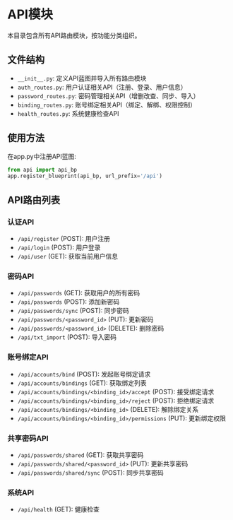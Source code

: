 # API模块

本目录包含所有API路由模块，按功能分类组织。

## 文件结构

- `__init__.py`: 定义API蓝图并导入所有路由模块
- `auth_routes.py`: 用户认证相关API（注册、登录、用户信息）
- `password_routes.py`: 密码管理相关API（增删改查、同步、导入）
- `binding_routes.py`: 账号绑定相关API（绑定、解绑、权限控制） 
- `health_routes.py`: 系统健康检查API

## 使用方法

在app.py中注册API蓝图:

```python
from api import api_bp
app.register_blueprint(api_bp, url_prefix='/api')
```

## API路由列表

### 认证API
- `/api/register` (POST): 用户注册
- `/api/login` (POST): 用户登录
- `/api/user` (GET): 获取当前用户信息

### 密码API
- `/api/passwords` (GET): 获取用户的所有密码
- `/api/passwords` (POST): 添加新密码
- `/api/passwords/sync` (POST): 同步密码
- `/api/passwords/<password_id>` (PUT): 更新密码
- `/api/passwords/<password_id>` (DELETE): 删除密码
- `/api/txt_import` (POST): 导入密码

### 账号绑定API
- `/api/accounts/bind` (POST): 发起账号绑定请求
- `/api/accounts/bindings` (GET): 获取绑定列表
- `/api/accounts/bindings/<binding_id>/accept` (POST): 接受绑定请求
- `/api/accounts/bindings/<binding_id>/reject` (POST): 拒绝绑定请求
- `/api/accounts/bindings/<binding_id>` (DELETE): 解除绑定关系
- `/api/accounts/bindings/<binding_id>/permissions` (PUT): 更新绑定权限

### 共享密码API
- `/api/passwords/shared` (GET): 获取共享密码
- `/api/passwords/shared/<password_id>` (PUT): 更新共享密码
- `/api/passwords/shared/sync` (POST): 同步共享密码

### 系统API
- `/api/health` (GET): 健康检查
